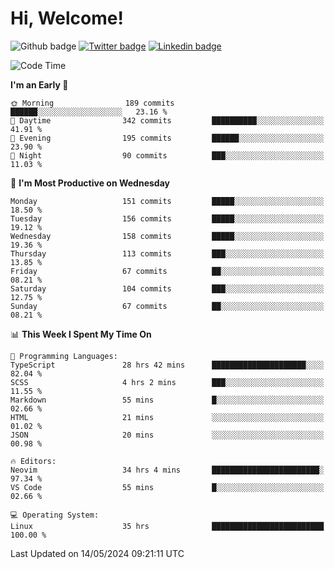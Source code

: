  # Hi, Welcome!
  ![Github badge](https://img.shields.io/github/followers/kraken-afk.svg?style=social&label=Follow&maxAge=2592000)
  [![Twitter badge](https://img.shields.io/badge/-Twitter-00acee?style=flat-square&logo=Twitter&logoColor=white)](https://twitter.com/trshppl)
  [![Linkedin badge](https://img.shields.io/badge/LinkedIn-0077B5?style=flat-square&logo=linkedin&logoColor=white)](https://www.linkedin.com/in/noveanrer)
<!--START_SECTION:waka-->
![Code Time](http://img.shields.io/badge/Code%20Time-217%20hrs%2056%20mins-blue)

**I'm an Early 🐤** 

```text
🌞 Morning                189 commits         ██████░░░░░░░░░░░░░░░░░░░   23.16 % 
🌆 Daytime                342 commits         ██████████░░░░░░░░░░░░░░░   41.91 % 
🌃 Evening                195 commits         ██████░░░░░░░░░░░░░░░░░░░   23.90 % 
🌙 Night                  90 commits          ███░░░░░░░░░░░░░░░░░░░░░░   11.03 % 
```
📅 **I'm Most Productive on Wednesday** 

```text
Monday                   151 commits         █████░░░░░░░░░░░░░░░░░░░░   18.50 % 
Tuesday                  156 commits         █████░░░░░░░░░░░░░░░░░░░░   19.12 % 
Wednesday                158 commits         █████░░░░░░░░░░░░░░░░░░░░   19.36 % 
Thursday                 113 commits         ███░░░░░░░░░░░░░░░░░░░░░░   13.85 % 
Friday                   67 commits          ██░░░░░░░░░░░░░░░░░░░░░░░   08.21 % 
Saturday                 104 commits         ███░░░░░░░░░░░░░░░░░░░░░░   12.75 % 
Sunday                   67 commits          ██░░░░░░░░░░░░░░░░░░░░░░░   08.21 % 
```


📊 **This Week I Spent My Time On** 

```text
💬 Programming Languages: 
TypeScript               28 hrs 42 mins      █████████████████████░░░░   82.04 % 
SCSS                     4 hrs 2 mins        ███░░░░░░░░░░░░░░░░░░░░░░   11.55 % 
Markdown                 55 mins             █░░░░░░░░░░░░░░░░░░░░░░░░   02.66 % 
HTML                     21 mins             ░░░░░░░░░░░░░░░░░░░░░░░░░   01.02 % 
JSON                     20 mins             ░░░░░░░░░░░░░░░░░░░░░░░░░   00.98 % 

🔥 Editors: 
Neovim                   34 hrs 4 mins       ████████████████████████░   97.34 % 
VS Code                  55 mins             █░░░░░░░░░░░░░░░░░░░░░░░░   02.66 % 

💻 Operating System: 
Linux                    35 hrs              █████████████████████████   100.00 % 
```


 Last Updated on 14/05/2024 09:21:11 UTC
<!--END_SECTION:waka-->